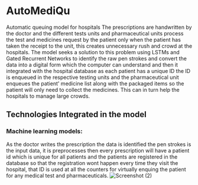 # AutoMediQu
Automatic queuing model for hospitals 
The prescriptions are handwritten by the doctor and the different tests units and pharmaceutical units process the test and medicines request by the patient only when the patient has taken the receipt to the unit, this creates unnecessary rush and crowd at the hospitals. The model seeks a solution to this problem using LSTMs and Gated Recurrent Networks to identify the raw pen strokes and convert the data into a digital form which the computer can understand and then it integrated with the hospital database as each patient has a unique ID the ID is enqueued in the respective testing units and the pharmaceutical unit enqueues the patient' medicine list along with the packaged items so the patient will only need to collect the medicines. This can in turn help the hospitals to manage large crowds.
## Technologies Integrated in the model
### Machine learning models:
As the doctor writes the prescription the data is identified the pen strokes is the input data, it is preprocesses then every prescription will have a patient id which is unique for all patients and the patients are registered in the database so that the registration wont happen every time they visit the hospital, that ID is used at all the counters for virtually enquing the patient for any medical test and pharmaceuticals.
![Screenshot (2)](https://github.com/user-attachments/assets/d52927ba-8819-49e4-b11c-dd594bd39285)

